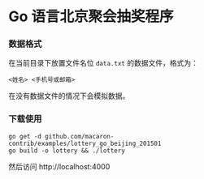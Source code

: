 Go 语言北京聚会抽奖程序
===================

### 数据格式

在当前目录下放置文件名位 `data.txt` 的数据文件，格式为：

```
<姓名> <手机号或邮箱>
```

在没有数据文件的情况下会模拟数据。

### 下载使用

	go get -d github.com/macaron-contrib/examples/lottery_go_beijing_201501
	go build -o lottery && ./lottery

然后访问 http://localhost:4000